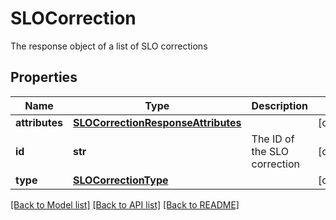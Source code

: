 # SLOCorrection

The response object of a list of SLO corrections

## Properties
Name | Type | Description | Notes
------------ | ------------- | ------------- | -------------
**attributes** | [**SLOCorrectionResponseAttributes**](SLOCorrectionResponseAttributes.md) |  | [optional] 
**id** | **str** | The ID of the SLO correction | [optional] 
**type** | [**SLOCorrectionType**](SLOCorrectionType.md) |  | [optional] 

[[Back to Model list]](README.md#documentation-for-models) [[Back to API list]](README.md#documentation-for-api-endpoints) [[Back to README]](README.md)


